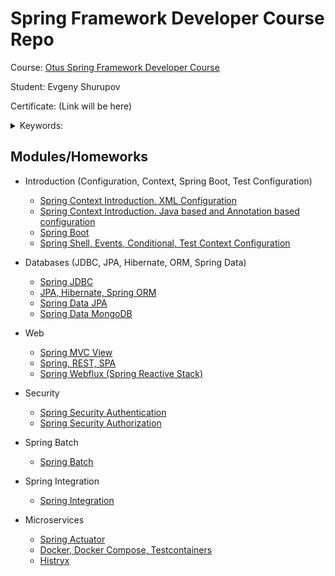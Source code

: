 # Spring Framework Developer Course Repo

Course: [Otus Spring Framework Developer Course](https://otus.ru/lessons/javaspring/)

Student: Evgeny Shurupov

Certificate: (Link will be here)

<details>
  <summary>Keywords: </summary>

  `Maven`, `XML Configuration`, `Java Based Configuration`, `Annotation Based Configuration`,
  `Spring Context`, `BeanPostProcessor`, `BeanFactory`, `Spring Boot`,
  `Spring Boot Starter`, `YML application configuration`, `Java Internationalization`,
  `Spring Shell`, `Spring Events`, `Conditional`, `Test Context Configuration`,
  `Spring JDBC`, `JPA`, `Hibernate`, `N+1`, `Spring ORM`, `EntityManager`,
  `Docker`,
  `JPQL`, `Spring Data`, `Spring Data JPA`,
  `Spring Data MongoDB`,
  `DAO`, `Lombok`, `Liquibase`, `Postgres`, `H2`,
  `Mongock`, `Embedded MongoDB`,
  `JUnit5`, `AssertJ`, `Mockito`,
  `@JdbcTest`, `@DataJpaTest`, `@DataMongoTest`, `@DirtiesContext`,
  `Reactive Programming`, `RxJava`, `WebFlux`, `Reactive Mongo Repository`,
  `Spring Security`, `Authentication`, `Authorization`,
  `Spring Batch`,
  `Spring Boot Actuator`, `Prometheus`, `Spring Data Rest`, `HATEOAS`, `HAL-Explorer`,
  `Docker`, `Docker Compose`, `Testcontainers`, `nginx`,
  `Hystrix`
</details>

## Modules/Homeworks

- Introduction (Configuration, Context, Spring Boot, Test Configuration)
    - [Spring Context Introduction. XML Configuration](01-introduction-xml-configuration)
    - [Spring Context Introduction. Java based and Annotation based configuration](02-introduction-java-annotation-configuration)
    - [Spring Boot](03-spring-boot)
    - [Spring Shell, Events, Conditional, Test Context Configuration](05-spring-shell)

- Databases (JDBC, JPA, Hibernate, ORM, Spring Data)
    - [Spring JDBC](07-spring-jdbc)
    - [JPA, Hibernate, Spring ORM](09-jpa-hibernate-spring-orm)
    - [Spring Data JPA](11-spring-data-jpa)
    - [Spring Data MongoDB](13-spring-data-mongodb)

- Web
    - [Spring MVC View](15-spring-mvc-view)
    - [Spring, REST, SPA](16-spring-spa)
    - [Spring Webflux (Spring Reactive Stack)](20-webflux)

- Security
    - [Spring Security Authentication](23-security-authentication)
    - [Spring Security Authorization](25-authorization)

- Spring Batch
    - [Spring Batch](26-spring-batch)

- Spring Integration
    - [Spring Integration](29-spring-integration)

- Microservices
    - [Spring Actuator](30-spring-actuator)
    - [Docker, Docker Compose, Testcontainers](32-docker)
    - [Histryx](35-hystrix)
